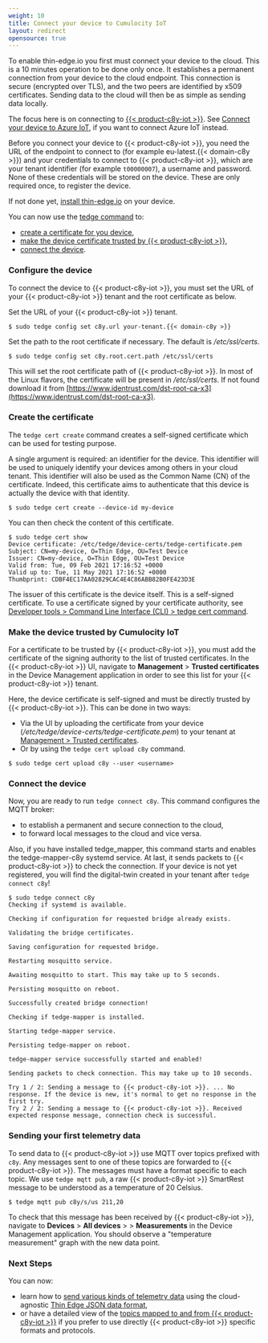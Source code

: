 ```yaml
---
weight: 10
title: Connect your device to Cumulocity IoT
layout: redirect
opensource: true
---
```


To enable thin-edge.io you first must connect your device to the cloud. This is a 10 minutes operation to be done only once. It establishes a permanent connection from your device to the cloud endpoint. This connection is secure (encrypted over TLS), and the two peers are identified by x509 certificates. Sending data to the cloud will then be as simple as sending data locally.

The focus here is on connecting to [{{< product-c8y-iot >}}](/concepts/introduction/).
See [Connect your device to Azure IoT](#connect-azure), if you want to connect Azure IoT instead.

Before you connect your device to {{< product-c8y-iot >}}, you need the URL of the endpoint to connect to (for example eu-latest.{{< domain-c8y >}}) and your credentials to connect to {{< product-c8y-iot >}}, which are your tenant identifier (for example `t00000007`), a username and password. None of these credentials will be stored on the device. These are only required once, to register the device.

If not done yet, [install thin-edge.io](/thin-edge/thin-edge-howto/#install-thin-edge) on your device.

You can now use the [tedge command](/thin-edge/thin-edge-developer-tools/#tedge-command) to:
* [create a certificate for you device](#create-the-certificate),
* [make the device certificate trusted by {{< product-c8y-iot >}}](#make-the-device-trusted-by-cumulocity-iot),
* [connect the device](#connect-the-device).

### Configure the device

To connect the device to {{< product-c8y-iot >}}, you must set the URL of your {{< product-c8y-iot >}} tenant and the root certificate as below.

Set the URL of your {{< product-c8y-iot >}} tenant.

```
$ sudo tedge config set c8y.url your-tenant.{{< domain-c8y >}}
```

Set the path to the root certificate if necessary. The default is */etc/ssl/certs*.

```
$ sudo tedge config set c8y.root.cert.path /etc/ssl/certs
```

This will set the root certificate path of {{< product-c8y-iot >}}.
In most of the Linux flavors, the certificate will be present in */etc/ssl/certs*.
If not found download it from [https://www.identrust.com/dst-root-ca-x3](https://www.identrust.com/dst-root-ca-x3).

### Create the certificate

The `tedge cert create` command creates a self-signed certificate which can be used for testing purpose.

A single argument is required: an identifier for the device.
This identifier will be used to uniquely identify your devices among others in your cloud tenant. This identifier will also be used as the Common Name (CN) of the certificate.
Indeed, this certificate aims to authenticate that this device is actually the device with that identity.

```
$ sudo tedge cert create --device-id my-device
```

You can then check the content of this certificate.

```
$ sudo tedge cert show
Device certificate: /etc/tedge/device-certs/tedge-certificate.pem
Subject: CN=my-device, O=Thin Edge, OU=Test Device
Issuer: CN=my-device, O=Thin Edge, OU=Test Device
Valid from: Tue, 09 Feb 2021 17:16:52 +0000
Valid up to: Tue, 11 May 2021 17:16:52 +0000
Thumbprint: CDBF4EC17AA02829CAC4E4C86ABB82B0FE423D3E
```

The issuer of this certificate is the device itself.
This is a self-signed certificate.
To use a certificate signed by your certificate authority,
see [Developer tools > Command Line Interface (CLI) > tedge cert command](/thin-edge/thin-edge-developer-tools/#tedge-cert-command).

### Make the device trusted by Cumulocity IoT

For a certificate to be trusted by {{< product-c8y-iot >}},
you must add the certificate of the signing authority to the list of trusted certificates.
In the {{< product-c8y-iot >}} UI, navigate to **Management** > **Trusted certificates** in the Device Management application in order to see this list for your {{< product-c8y-iot >}} tenant.

Here, the device certificate is self-signed and must be directly trusted by {{< product-c8y-iot >}}.
This can be done in two ways:

* Via the UI by uploading the certificate from your device (*/etc/tedge/device-certs/tedge-certificate.pem*) to your tenant at [Management > Trusted certificates](/users-guide/device-management/#managing-trusted-certificates).
* Or by using the `tedge cert upload c8y` command.

```
$ sudo tedge cert upload c8y --user <username>
```

### Connect the device

Now, you are ready to run `tedge connect c8y`.
This command configures the MQTT broker:
* to establish a permanent and secure connection to the cloud,
* to forward local messages to the cloud and vice versa.

Also, if you have installed tedge_mapper, this command starts and enables the tedge-mapper-c8y systemd service.
At last, it sends packets to {{< product-c8y-iot >}} to check the connection.
If your device is not yet registered, you will find the digital-twin created in your tenant after `tedge connect c8y`!

```
$ sudo tedge connect c8y
Checking if systemd is available.

Checking if configuration for requested bridge already exists.

Validating the bridge certificates.

Saving configuration for requested bridge.

Restarting mosquitto service.

Awaiting mosquitto to start. This may take up to 5 seconds.

Persisting mosquitto on reboot.

Successfully created bridge connection!

Checking if tedge-mapper is installed.

Starting tedge-mapper service.

Persisting tedge-mapper on reboot.

tedge-mapper service successfully started and enabled!

Sending packets to check connection. This may take up to 10 seconds.

Try 1 / 2: Sending a message to {{< product-c8y-iot >}}. ... No response. If the device is new, it's normal to get no response in the first try.
Try 2 / 2: Sending a message to {{< product-c8y-iot >}}. Received expected response message, connection check is successful.
```

### Sending your first telemetry data

To send data to {{< product-c8y-iot >}} use MQTT over topics prefixed with `c8y`.
Any messages sent to one of these topics are forwarded to {{< product-c8y-iot >}}.
The messages must have a format specific to each topic.
We use `tedge mqtt pub`, a raw {{< product-c8y-iot >}} SmartRest message to be understood as a temperature of 20 Celsius.

```
$ tedge mqtt pub c8y/s/us 211,20
```

To check that this message has been received by {{< product-c8y-iot >}},
navigate to **Devices** > **All devices** > <your device id> > **Measurements** in the Device Management application.
You should observe a "temperature measurement" graph with the new data point.


### Next Steps

You can now:
* learn how to [send various kinds of telemetry data](#send-thin-edge-data)
  using the cloud-agnostic [Thin Edge JSON data format](/thin-edge/thin-edge-architecture/#thin-edge-json),
* or have a detailed view of the [topics mapped to and from {{< product-c8y-iot >}}](/thin-edge/thin-edge-developer-tools/#cumulocity-iot-mqtt-topics)
  if you prefer to use directly {{< product-c8y-iot >}} specific formats and protocols.

